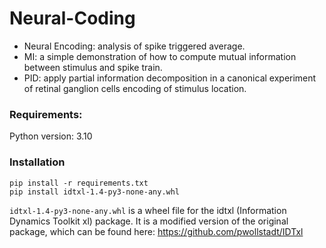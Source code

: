 # Neural-Coding

- Neural Encoding: analysis of spike triggered average.
- MI: a simple demonstration of how to compute mutual information between stimulus and spike train.
- PID: apply partial information decomposition in a canonical experiment of retinal ganglion cells encoding of stimulus location.

### Requirements:
Python version: 3.10

### Installation
```
pip install -r requirements.txt
pip install idtxl-1.4-py3-none-any.whl
```
`idtxl-1.4-py3-none-any.whl` is a wheel file for the idtxl (Information Dynamics Toolkit xl) package. It is a modified version of the original package, which can be found here:
https://github.com/pwollstadt/IDTxl
